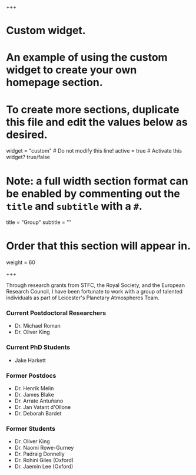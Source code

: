 +++
# Custom widget.
# An example of using the custom widget to create your own homepage section.
# To create more sections, duplicate this file and edit the values below as desired.
widget = "custom"  # Do not modify this line!
active = true  # Activate this widget? true/false

# Note: a full width section format can be enabled by commenting out the `title` and `subtitle` with a `#`.
title = "Group"
subtitle = ""

# Order that this section will appear in.
weight = 60

+++

Through research grants from STFC, the Royal Society, and the European Research Council, I have been fortunate to work with a group of talented individuals as part of Leicester's Planetary Atmospheres Team.

### Current Postdoctoral Researchers
* Dr. Michael Roman
* Dr. Oliver King

### Current PhD Students
* Jake Harkett

### Former Postdocs
* Dr. Henrik Melin
* Dr. James Blake
* Dr. Arrate Antuñano
* Dr. Jan Vatant d'Ollone
* Dr. Deborah Bardet

### Former Students
* Dr. Oliver King
* Dr. Naomi Rowe-Gurney
* Dr. Padraig Donnelly
* Dr. Rohini Giles (Oxford)
* Dr. Jaemin Lee (Oxford)
